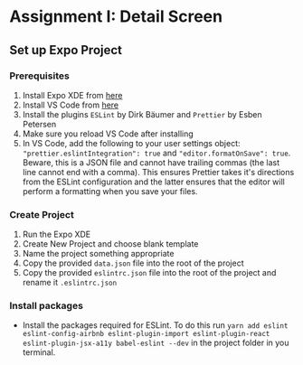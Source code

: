 # Assignment I: Detail Screen

## Set up Expo Project


### Prerequisites
1. Install Expo XDE from [here](https://docs.expo.io/versions/latest/introduction/installation)
2. Install VS Code from [here](https://code.visualstudio.com/Download)
3. Install the plugins `ESLint` by Dirk Bäumer and `Prettier` by Esben Petersen
4. Make sure you reload VS Code after installing
5. In VS Code, add the following to your user settings object: `"prettier.eslintIntegration": true` and `"editor.formatOnSave": true`. Beware, this is a JSON file and cannot have trailing commas (the last line cannot end with a comma). This ensures Prettier takes it's directions from the ESLint configuration and the latter ensures that the editor will perform a formatting when you save your files.

### Create Project

1. Run the Expo XDE
2. Create New Project and choose blank template
3. Name the project something appropriate
4. Copy the provided `data.json` file into the root of the project
5. Copy the provided `eslintrc.json` file into the root of the project and rename it `.eslintrc.json`

### Install packages

* Install the packages required for ESLint. To do this run `yarn add eslint eslint-config-airbnb eslint-plugin-import eslint-plugin-react eslint-plugin-jsx-a11y babel-eslint --dev` in the project folder in you terminal.